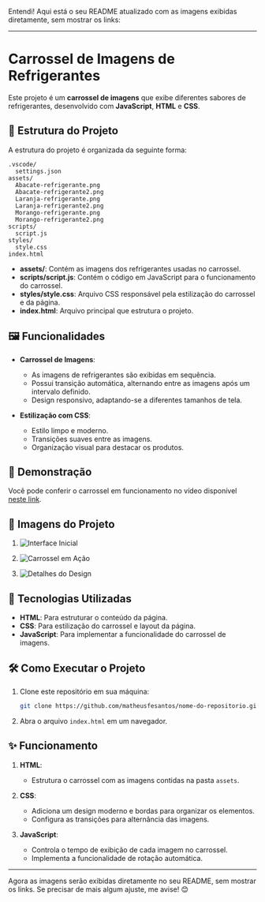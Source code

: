 Entendi! Aqui está o seu README atualizado com as imagens exibidas diretamente, sem mostrar os links:

---

# Carrossel de Imagens de Refrigerantes

Este projeto é um **carrossel de imagens** que exibe diferentes sabores de refrigerantes, desenvolvido com **JavaScript**, **HTML** e **CSS**.

## 📂 Estrutura do Projeto

A estrutura do projeto é organizada da seguinte forma:

```
.vscode/
  settings.json
assets/
  Abacate-refrigerante.png
  Abacate-refrigerante2.png
  Laranja-refrigerante.png
  Laranja-refrigerante2.png
  Morango-refrigerante.png
  Morango-refrigerante2.png
scripts/
  script.js
styles/
  style.css
index.html
```

- **assets/**: Contém as imagens dos refrigerantes usadas no carrossel.
- **scripts/script.js**: Contém o código em JavaScript para o funcionamento do carrossel.
- **styles/style.css**: Arquivo CSS responsável pela estilização do carrossel e da página.
- **index.html**: Arquivo principal que estrutura o projeto.

## 🖼️ Funcionalidades

- **Carrossel de Imagens**:
  - As imagens de refrigerantes são exibidas em sequência.
  - Possui transição automática, alternando entre as imagens após um intervalo definido.
  - Design responsivo, adaptando-se a diferentes tamanhos de tela.

- **Estilização com CSS**:
  - Estilo limpo e moderno.
  - Transições suaves entre as imagens.
  - Organização visual para destacar os produtos.

## 🎥 Demonstração

Você pode conferir o carrossel em funcionamento no vídeo disponível [neste link](https://drive.google.com/file/d/1yvlDUIKXYRoHYyryhZGI50aLe3cESvIn/view?usp=sharing).

## 📸 Imagens do Projeto

1. ![Interface Inicial](https://drive.google.com/uc?export=view&id=1vRNnV4ydQsRk1bNw3IWxYX6RGqvJQZp9)

2. ![Carrossel em Ação](https://drive.google.com/uc?export=view&id=1XkyuW8T3hrxwz2IS4xnl8G6S4-0kEWLc)

3. ![Detalhes do Design](https://drive.google.com/uc?export=view&id=1BEktQtE2vg1gzSByoIlTy7LvdTGxo6mC)

## 🚀 Tecnologias Utilizadas

- **HTML**: Para estruturar o conteúdo da página.
- **CSS**: Para estilização do carrossel e layout da página.
- **JavaScript**: Para implementar a funcionalidade do carrossel de imagens.

## 🛠️ Como Executar o Projeto

1. Clone este repositório em sua máquina:
   ```bash
   git clone https://github.com/matheusfesantos/nome-do-repositorio.git
   ```

2. Abra o arquivo `index.html` em um navegador.

## ✨ Funcionamento

1. **HTML**:
   - Estrutura o carrossel com as imagens contidas na pasta `assets`.

2. **CSS**:
   - Adiciona um design moderno e bordas para organizar os elementos.
   - Configura as transições para alternância das imagens.

3. **JavaScript**:
   - Controla o tempo de exibição de cada imagem no carrossel.
   - Implementa a funcionalidade de rotação automática.

---

Agora as imagens serão exibidas diretamente no seu README, sem mostrar os links. Se precisar de mais algum ajuste, me avise! 😊
